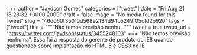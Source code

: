 
+++
author = "Jaydson Gomes"
categories = ["tweet"]
date = "Fri Aug 21 18:28:32 +0000 2009"
draft = false
image = "No media found for this Tweet"
slug = "46d060f35010d56892134d94b5249f05cfd2b920"
tags = ["tweet"]
title = """“Não temos previsão nenhu..."""
tweet = true
tweet_url = "https://twitter.com/jaydson/status/3455248103"
+++
“Não temos previsão nenhuma”. Essa foi a resposta do gerente de produto do IE8 quando questionado sobre implantação do HTML 5 e CSS3 no IE
